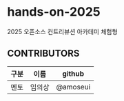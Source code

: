 # hands-on-2025
2025 오픈소스 컨트리뷰션 아카데미 체험형

## CONTRIBUTORS
|구분|이름|github|
|---|---|---|
|멘토|임의상|@amoseui|
